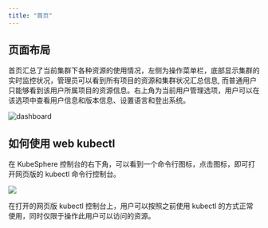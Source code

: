 ```yaml
---
title: "首页"
---
```



## 页面布局

首页汇总了当前集群下各种资源的使用情况，左侧为操作菜单栏，底部显示集群的实时监控状况，管理员可以看到所有项目的资源和集群状况汇总信息, 而普通用户只能够看到该用户所属项目的资源信息。右上角为当前用户管理选项，用户可以在该选项中查看用户信息和版本信息、设置语言和登出系统。

![dashboard](/layout_dashboard.png)


## 如何使用 web kubectl

在 KubeSphere 控制台的右下角，可以看到一个命令行图标，点击图标，即可打开网页版的 kubectl 命令行控制台。

![](/kubectl.png)

在打开的网页版 kubectl 控制台上，用户可以按照之前使用 kubectl 的方式正常使用，同时仅限于操作此用户可以访问的资源。
